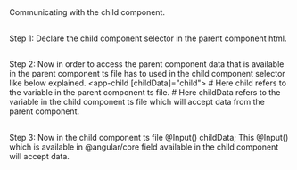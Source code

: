 ##
Communicating with the child component.
##
Step 1: Declare the child component selector in the parent component html.
##
Step 2: Now in order to access the parent component data that is available in the parent component ts file has to used in the child component selector like below explained.
            <app-child [childData]="child"></app-child>
            #
            Here child refers to the variable in the parent component ts file.
            #
            Here childData refers to the variable in the child component ts file which will accept data from the parent component.
##
Step 3: Now in the child component ts file 
            @Input() childData; 
            This @Input() which is available in @angular/core field available in the child component will accept data.